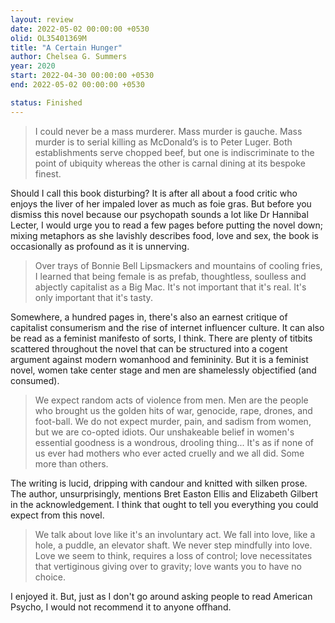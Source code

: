 ```yaml
---
layout: review
date: 2022-05-02 00:00:00 +0530
olid: OL35401369M
title: "A Certain Hunger"
author: Chelsea G. Summers
year: 2020
start: 2022-04-30 00:00:00 +0530
end: 2022-05-02 00:00:00 +0530

status: Finished
---
```


> I could never be a mass murderer. Mass murder is gauche. Mass murder is to serial killing as McDonald’s is to Peter Luger. Both establishments serve chopped beef, but one is indiscriminate to the point of ubiquity whereas the other is carnal dining at its bespoke finest.

Should I call this book disturbing? It is after all about a food critic who enjoys the liver of her impaled lover as much as foie gras. But before you dismiss this novel because our psychopath sounds a lot like Dr Hannibal Lecter, I would urge you to read a few pages before putting the novel down; mixing metaphors as she lavishly describes food, love and sex, the book is occasionally as profound as it is unnerving.

> Over trays of Bonnie Bell Lipsmackers and mountains of cooling fries, I learned that being female is as prefab, thoughtless, soulless and abjectly capitalist as a Big Mac. It's not important that it's real. It's only important that it's tasty.

Somewhere, a hundred pages in, there's also an earnest critique of capitalist consumerism and the rise of internet influencer culture. It can also be read as a feminist manifesto of sorts, I think. There are plenty of titbits scattered throughout the novel that can be structured into a cogent argument against modern womanhood and femininity. But it is a feminist novel, women take center stage and men are shamelessly objectified (and consumed).

> We expect random acts of violence from men. Men are the people who brought us the golden hits of war, genocide, rape, drones, and foot-ball. We do not expect murder, pain, and sadism from women, but we are co-opted idiots. Our unshakeable belief in women's essential goodness is a wondrous, drooling thing... It's as if none of us ever had mothers who ever acted cruelly and we all did. Some more than others.

The writing is lucid, dripping with candour and knitted with silken prose. The author, unsurprisingly, mentions Bret Easton Ellis and Elizabeth Gilbert in the acknowledgement. I think that ought to tell you everything you could expect from this novel.

> We talk about love like it's an involuntary act. We fall into love, like a hole, a puddle, an elevator shaft. We never step mindfully into love. Love we seem to think, requires a loss of control; love necessitates that vertiginous giving over to gravity; love wants you to have no choice.

I enjoyed it. But, just as I don't go around asking people to read American Psycho, I would not recommend it to anyone offhand. 
